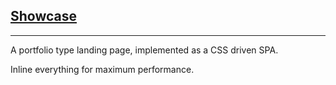 ## [Showcase](https://ojourmel.github.io/showcase/)

---

A portfolio type landing page, implemented as a CSS driven SPA.

Inline everything for maximum performance.
